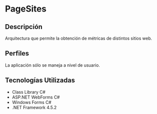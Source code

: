 # PageSites

## Descripción

Arquitectura que permite la obtención de métricas de distintos sitios web.

## Perfiles

La aplicación sólo se maneja a nivel de usuario.

## Tecnologías Utilizadas

- Class Library C#
- ASP.NET WebForms C#
- Windows Forms C#
- .NET Framework 4.5.2